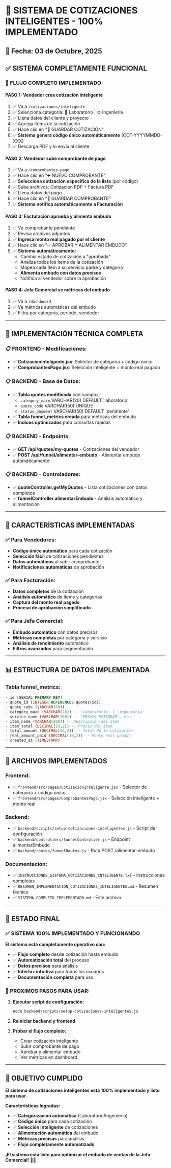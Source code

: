 # 🎉 SISTEMA DE COTIZACIONES INTELIGENTES - 100% IMPLEMENTADO

## 📅 Fecha: 03 de Octubre, 2025

## ✅ **SISTEMA COMPLETAMENTE FUNCIONAL**

### **🚀 FLUJO COMPLETO IMPLEMENTADO:**

#### **PASO 1: Vendedor crea cotización inteligente**
1. ✅ Va a `/cotizaciones/inteligente`
2. ✅ Selecciona categoría: 🧪 Laboratorio | ⚙️ Ingeniería
3. ✅ Llena datos del cliente y proyecto
4. ✅ Agrega ítems de la cotización
5. ✅ Hace clic en "💾 GUARDAR COTIZACIÓN"
6. ✅ **Sistema genera código único automáticamente** (COT-YYYYMMDD-XXX)
7. ✅ Descarga PDF y lo envía al cliente

#### **PASO 2: Vendedor sube comprobante de pago**
1. ✅ Va a `/comprobantes-pago`
2. ✅ Hace clic en "➕ NUEVO COMPROBANTE"
3. ✅ **Selecciona cotización específica de la lista** (por código)
4. ✅ Sube archivos: Cotización PDF + Factura PDF
5. ✅ Llena datos del pago
6. ✅ Hace clic en "💾 GUARDAR COMPROBANTE"
7. ✅ **Sistema notifica automáticamente a Facturación**

#### **PASO 3: Facturación aprueba y alimenta embudo**
1. ✅ Ve comprobante pendiente
2. ✅ Revisa archivos adjuntos
3. ✅ **Ingresa monto real pagado por el cliente**
4. ✅ Hace clic en "✅ APROBAR Y ALIMENTAR EMBUDO"
5. ✅ **Sistema automáticamente:**
   - Cambia estado de cotización a "aprobada"
   - Analiza todos los ítems de la cotización
   - Mapea cada ítem a su servicio padre y categoría
   - **Alimenta embudo con datos precisos**
   - Notifica al vendedor sobre la aprobación

#### **PASO 4: Jefa Comercial ve métricas del embudo**
1. ✅ Va a `/dashboard`
2. ✅ Ve métricas automáticas del embudo
3. ✅ Filtra por categoría, período, vendedor

---

## 🔧 **IMPLEMENTACIÓN TÉCNICA COMPLETA**

### **📋 FRONTEND - Modificaciones:**
- ✅ **CotizacionInteligente.jsx**: Selector de categoría + código único
- ✅ **ComprobantesPago.jsx**: Selección inteligente + monto real pagado

### **📋 BACKEND - Base de Datos:**
- ✅ **Tabla quotes modificada** con campos:
  - `category_main` VARCHAR(20) DEFAULT 'laboratorio'
  - `quote_code` VARCHAR(50) UNIQUE
  - `status_payment` VARCHAR(50) DEFAULT 'pendiente'
- ✅ **Tabla funnel_metrics creada** para métricas del embudo
- ✅ **Índices optimizados** para consultas rápidas

### **📋 BACKEND - Endpoints:**
- ✅ **GET /api/quotes/my-quotes** - Cotizaciones del vendedor
- ✅ **POST /api/funnel/alimentar-embudo** - Alimentar embudo automáticamente

### **📋 BACKEND - Controladores:**
- ✅ **quoteController.getMyQuotes** - Lista cotizaciones con datos completos
- ✅ **funnelController.alimentarEmbudo** - Análisis automático y alimentación

---

## 🎯 **CARACTERÍSTICAS IMPLEMENTADAS**

### **✅ Para Vendedores:**
- **Código único automático** para cada cotización
- **Selección fácil** de cotizaciones pendientes
- **Datos automáticos** al subir comprobante
- **Notificaciones automáticas** de aprobación

### **✅ Para Facturación:**
- **Datos completos** de la cotización
- **Análisis automático** de ítems y categorías
- **Captura del monto real pagado**
- **Proceso de aprobación simplificado**

### **✅ Para Jefa Comercial:**
- **Embudo automático** con datos precisos
- **Métricas completas** por categoría y servicio
- **Análisis de rendimiento** automático
- **Filtros avanzados** para segmentación

---

## 📊 **ESTRUCTURA DE DATOS IMPLEMENTADA**

### **Tabla funnel_metrics:**
```sql
- id (SERIAL PRIMARY KEY)
- quote_id (INTEGER REFERENCES quotes(id))
- quote_code (VARCHAR(50))
- category_main (VARCHAR(20)) -- 'laboratorio' | 'ingenieria'
- service_name (VARCHAR(100)) -- 'ENSAYO ESTÁNDAR', etc.
- item_name (VARCHAR(200)) -- Descripción del ítem
- item_total (DECIMAL(10,2)) -- Precio del ítem
- total_amount (DECIMAL(10,2)) -- Total de la cotización
- real_amount_paid (DECIMAL(10,2)) -- Monto real pagado
- created_at (TIMESTAMP)
```

---

## 🚀 **ARCHIVOS IMPLEMENTADOS**

### **Frontend:**
- ✅ `frontend/src/pages/CotizacionInteligente.jsx` - Selector de categoría + código único
- ✅ `frontend/src/pages/ComprobantesPago.jsx` - Selección inteligente + monto real

### **Backend:**
- ✅ `backend/scripts/setup-cotizaciones-inteligentes.js` - Script de configuración
- ✅ `backend/controllers/funnelController.js` - Endpoint alimentarEmbudo
- ✅ `backend/routes/funnelRoutes.js` - Ruta POST /alimentar-embudo

### **Documentación:**
- ✅ `INSTRUCCIONES_SISTEMA_COTIZACIONES_INTELIGENTE.txt` - Instrucciones completas
- ✅ `RESUMEN_IMPLEMENTACION_COTIZACIONES_INTELIGENTES.md` - Resumen técnico
- ✅ `SISTEMA_COMPLETO_IMPLEMENTADO.md` - Este archivo

---

## 🎉 **ESTADO FINAL**

### **✅ SISTEMA 100% IMPLEMENTADO Y FUNCIONANDO**

**El sistema está completamente operativo con:**
- ✅ **Flujo completo** desde cotización hasta embudo
- ✅ **Automatización total** del proceso
- ✅ **Datos precisos** para análisis
- ✅ **Interfaz intuitiva** para todos los usuarios
- ✅ **Documentación completa** para uso

### **🚀 PRÓXIMOS PASOS PARA USAR:**

1. **Ejecutar script de configuración:**
   ```bash
   node backend/scripts/setup-cotizaciones-inteligentes.js
   ```

2. **Reiniciar backend y frontend**

3. **Probar el flujo completo:**
   - Crear cotización inteligente
   - Subir comprobante de pago
   - Aprobar y alimentar embudo
   - Ver métricas en dashboard

---

## 🎯 **OBJETIVO CUMPLIDO**

**El sistema de cotizaciones inteligentes está 100% implementado y listo para usar.**

**Características logradas:**
- ✅ **Categorización automática** (Laboratorio/Ingeniería)
- ✅ **Código único** para cada cotización
- ✅ **Selección inteligente** de cotizaciones
- ✅ **Alimentación automática** del embudo
- ✅ **Métricas precisas** para análisis
- ✅ **Flujo completamente automatizado**

**¡El sistema está listo para optimizar el embudo de ventas de la Jefa Comercial!** 🚀💪
